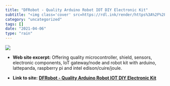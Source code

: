 ```yaml
---
title: "DFRobot - Quality Arduino Robot IOT DIY Electronic Kit"
subtitle: "<img class='cover' src=https://rdl.ink/render/https%3A%2F%2Fwww.dfrobot.com>"
category: "uncategorized"
tags: []
date: "2021-04-06"
type: "rain"
---
```

<img class="cover" src=https://rdl.ink/render/https%3A%2F%2Fwww.dfrobot.com>



* **Web site excerpt:** Offering quality microcontroller, shield, sensors, electronic components, IoT gateway/node and robot kit with arduino, lattepanda, raspberry pi and intel edison/cuire/joule.

* **Link to site:** **[DFRobot - Quality Arduino Robot IOT DIY Electronic Kit](https://www.dfrobot.com)**